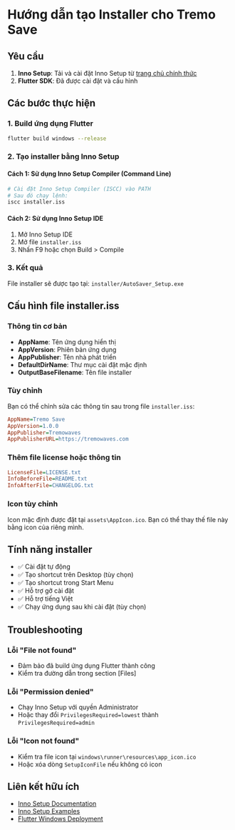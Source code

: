 # Hướng dẫn tạo Installer cho Tremo Save

## Yêu cầu

1. **Inno Setup**: Tải và cài đặt Inno Setup từ [trang chủ chính thức](https://jrsoftware.org/isinfo.php)
2. **Flutter SDK**: Đã được cài đặt và cấu hình

## Các bước thực hiện

### 1. Build ứng dụng Flutter
```bash
flutter build windows --release
```

### 2. Tạo installer bằng Inno Setup

#### Cách 1: Sử dụng Inno Setup Compiler (Command Line)
```bash
# Cài đặt Inno Setup Compiler (ISCC) vào PATH
# Sau đó chạy lệnh:
iscc installer.iss
```

#### Cách 2: Sử dụng Inno Setup IDE
1. Mở Inno Setup IDE
2. Mở file `installer.iss`
3. Nhấn F9 hoặc chọn Build > Compile

### 3. Kết quả
File installer sẽ được tạo tại: `installer/AutoSaver_Setup.exe`

## Cấu hình file installer.iss

### Thông tin cơ bản
- **AppName**: Tên ứng dụng hiển thị
- **AppVersion**: Phiên bản ứng dụng
- **AppPublisher**: Tên nhà phát triển
- **DefaultDirName**: Thư mục cài đặt mặc định
- **OutputBaseFilename**: Tên file installer

### Tùy chỉnh
Bạn có thể chỉnh sửa các thông tin sau trong file `installer.iss`:

```ini
AppName=Tremo Save
AppVersion=1.0.0
AppPublisher=Tremowaves
AppPublisherURL=https://tremowaves.com
```

### Thêm file license hoặc thông tin
```ini
LicenseFile=LICENSE.txt
InfoBeforeFile=README.txt
InfoAfterFile=CHANGELOG.txt
```

### Icon tùy chỉnh
Icon mặc định được đặt tại `assets\AppIcon.ico`. Bạn có thể thay thế file này bằng icon của riêng mình.

## Tính năng installer

- ✅ Cài đặt tự động
- ✅ Tạo shortcut trên Desktop (tùy chọn)
- ✅ Tạo shortcut trong Start Menu
- ✅ Hỗ trợ gỡ cài đặt
- ✅ Hỗ trợ tiếng Việt
- ✅ Chạy ứng dụng sau khi cài đặt (tùy chọn)

## Troubleshooting

### Lỗi "File not found"
- Đảm bảo đã build ứng dụng Flutter thành công
- Kiểm tra đường dẫn trong section [Files]

### Lỗi "Permission denied"
- Chạy Inno Setup với quyền Administrator
- Hoặc thay đổi `PrivilegesRequired=lowest` thành `PrivilegesRequired=admin`

### Lỗi "Icon not found"
- Kiểm tra file icon tại `windows\runner\resources\app_icon.ico`
- Hoặc xóa dòng `SetupIconFile` nếu không có icon

## Liên kết hữu ích

- [Inno Setup Documentation](https://jrsoftware.org/ishelp/)
- [Inno Setup Examples](https://jrsoftware.org/isinfo.php)
- [Flutter Windows Deployment](https://docs.flutter.dev/deployment/windows) 